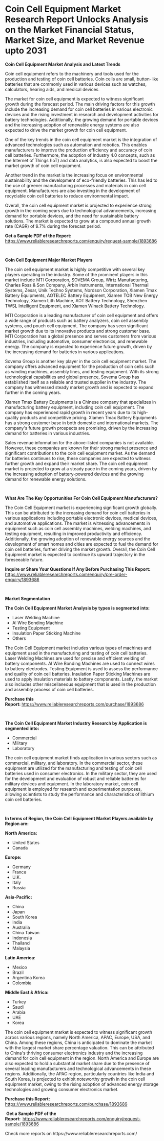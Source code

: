 <p><h1>Coin Cell Equipment Market Research Report Unlocks Analysis on the Market Financial Status, Market Size, and Market Revenue upto 2031</h1></p><p><strong>Coin Cell Equipment Market Analysis and Latest Trends</strong></p>
<p><p>Coin cell equipment refers to the machinery and tools used for the production and testing of coin cell batteries. Coin cells are small, button-like batteries that are commonly used in various devices such as watches, calculators, hearing aids, and medical devices.</p><p>The market for coin cell equipment is expected to witness significant growth during the forecast period. The main driving factors for this growth include the increasing demand for coin cell batteries in various electronic devices and the rising investment in research and development activities for battery technologies. Additionally, the growing demand for portable devices and the increasing adoption of renewable energy systems are also expected to drive the market growth for coin cell equipment.</p><p>One of the key trends in the coin cell equipment market is the integration of advanced technologies such as automation and robotics. This enables manufacturers to improve the production efficiency and accuracy of coin cell batteries. Furthermore, the adoption of Industry 4.0 concepts, such as the Internet of Things (IoT) and data analytics, is also expected to boost the market growth of coin cell equipment.</p><p>Another trend in the market is the increasing focus on environmental sustainability and the development of eco-friendly batteries. This has led to the use of greener manufacturing processes and materials in coin cell equipment. Manufacturers are also investing in the development of recyclable coin cell batteries to reduce environmental impact.</p><p>Overall, the coin cell equipment market is projected to experience strong growth in the coming years due to technological advancements, increasing demand for portable devices, and the need for sustainable battery solutions. The market is expected to grow at a compound annual growth rate (CAGR) of 9.7% during the forecast period.</p></p>
<p><strong>Get a Sample PDF of the Report:&nbsp;</strong> <a href="https://www.reliableresearchreports.com/enquiry/request-sample/1893686">https://www.reliableresearchreports.com/enquiry/request-sample/1893686</a></p>
<p>&nbsp;</p>
<p><strong>Coin Cell Equipment Major Market Players</strong></p>
<p><p>The coin cell equipment market is highly competitive with several key players operating in the industry. Some of the prominent players in this market include MTI Corporation, SOVEMA Group, Wirtz Manufacturing, Charles Ross & Son Company, Arbin Instruments, International Thermal Systems, Zesar, Unik Techno Systems, Nordson Corporation, Xiamen Tmax Battery Equipments, AOTELEC Battery Equipment, Xiamen TOB New Energy Technology, Xiamen Lith Machine, AOT Battery Technology, Shenzhen TWSL Intelligent Equipment, and Xiamen Winack Battery Technology.</p><p>MTI Corporation is a leading manufacturer of coin cell equipment and offers a wide range of products such as battery analyzers, coin cell assembly systems, and pouch cell equipment. The company has seen significant market growth due to its innovative products and strong customer base. MTI Corporation has a global presence and serves customers from various industries, including automotive, consumer electronics, and renewable energy. The company is expected to experience future growth, driven by the increasing demand for batteries in various applications.</p><p>Sovema Group is another key player in the coin cell equipment market. The company offers advanced equipment for the production of coin cells such as winding machines, assembly lines, and testing equipment. With its strong technological capabilities and global presence, Sovema Group has established itself as a reliable and trusted supplier in the industry. The company has witnessed steady market growth and is expected to expand further in the coming years.</p><p>Xiamen Tmax Battery Equipments is a Chinese company that specializes in manufacturing battery equipment, including coin cell equipment. The company has experienced rapid growth in recent years due to its high-quality products and competitive pricing. Xiamen Tmax Battery Equipments has a strong customer base in both domestic and international markets. The company's future growth prospects are promising, driven by the increasing demand for batteries in various industries.</p><p>Sales revenue information for the above-listed companies is not available. However, these companies are known for their strong market presence and significant contributions to the coin cell equipment market. As the demand for batteries continues to rise, these companies are expected to witness further growth and expand their market share. The coin cell equipment market is projected to grow at a steady pace in the coming years, driven by the increasing adoption of battery-powered devices and the growing demand for renewable energy solutions.</p></p>
<p>&nbsp;</p>
<p><strong>What Are The Key Opportunities For Coin Cell Equipment Manufacturers?</strong></p>
<p><p>The Coin Cell Equipment market is experiencing significant growth globally. This can be attributed to the increasing demand for coin cell batteries in various applications including portable electronic devices, medical devices, and automotive applications. The market is witnessing advancements in equipment such as coin cell assembly machines, welding machines, and testing equipment, resulting in improved productivity and efficiency. Additionally, the growing adoption of renewable energy sources and the development of smart homes and cities are expected to fuel the demand for coin cell batteries, further driving the market growth. Overall, the Coin Cell Equipment market is expected to continue its upward trajectory in the foreseeable future.</p></p>
<p><strong>Inquire or Share Your Questions If Any Before Purchasing This Report:</strong> <a href="https://www.reliableresearchreports.com/enquiry/pre-order-enquiry/1893686">https://www.reliableresearchreports.com/enquiry/pre-order-enquiry/1893686</a></p>
<p>&nbsp;</p>
<p><strong>Market Segmentation</strong></p>
<p><strong>The Coin Cell Equipment Market Analysis by types is segmented into:</strong></p>
<p><ul><li>Laser Welding Machine</li><li>Al Wire Bonding Machine</li><li>Testing Equipment</li><li>Insulation Paper Sticking Machine</li><li>Others</li></ul></p>
<p><p>The Coin Cell Equipment market includes various types of machines and equipment used in the manufacturing and testing of coin cell batteries. Laser Welding Machines are used for precise and efficient welding of battery components. Al Wire Bonding Machines are used to connect wires to battery electrodes. Testing Equipment is used to assess the performance and quality of coin cell batteries. Insulation Paper Sticking Machines are used to apply insulation materials to battery components. Lastly, the market also includes other miscellaneous equipment that is used in the production and assembly process of coin cell batteries.</p></p>
<p><strong>Purchase this Report:&nbsp;</strong><a href="https://www.reliableresearchreports.com/purchase/1893686">https://www.reliableresearchreports.com/purchase/1893686</a></p>
<p>&nbsp;</p>
<p><strong>The Coin Cell Equipment Market Industry Research by Application is segmented into:</strong></p>
<p><ul><li>Commercial</li><li>Military</li><li>Laboratory</li></ul></p>
<p><p>The coin cell equipment market finds application in various sectors such as commercial, military, and laboratory. In the commercial sector, these equipment are utilized for the manufacturing and testing of coin cell batteries used in consumer electronics. In the military sector, they are used for the development and evaluation of robust and reliable batteries for military devices and equipment. In the laboratory market, coin cell equipment is employed for research and experimentation purposes, allowing scientists to study the performance and characteristics of lithium coin cell batteries.</p></p>
<p>&nbsp;</p>
<p><strong>In terms of Region, the Coin Cell Equipment Market Players available by Region are:</strong></p>
<p>
    <p> <strong> North America: </strong>
        <ul>
            <li>United States</li>
            <li>Canada</li>
        </ul>
        </p> 
    <p> <strong> Europe: </strong>
        <ul>
            <li>Germany</li>
            <li>France</li>
            <li>U.K.</li>
            <li>Italy</li>
            <li>Russia</li>
        </ul>
        </p> 
    <p> <strong> Asia-Pacific: </strong>
        <ul>
            <li>China</li>
            <li>Japan</li>
            <li>South Korea</li>
            <li>India</li>
            <li>Australia</li>
            <li>China Taiwan</li>
            <li>Indonesia</li>
            <li>Thailand</li>
            <li>Malaysia</li>
        </ul>
        </p> 
    <p> <strong> Latin America: </strong>
        <ul>
            <li>Mexico</li>
            <li>Brazil</li>
            <li>Argentina Korea</li>
            <li>Colombia</li>
        </ul>
        </p> 
    <p> <strong> Middle East & Africa: </strong>
        <ul>
            <li>Turkey</li>
            <li>Saudi</li>
            <li>Arabia</li>
            <li>UAE</li>
            <li>Korea</li>
        </ul>
    </p>
    </p>
<p><p>The coin cell equipment market is expected to witness significant growth across various regions, namely North America, APAC, Europe, USA, and China. Among these regions, China is anticipated to dominate the market with the largest market share percentage valuation. This can be attributed to China's thriving consumer electronics industry and the increasing demand for coin cell equipment in the region. North America and Europe are also expected to hold a substantial market share due to the presence of several leading manufacturers and technological advancements in these regions. Additionally, the APAC region, particularly countries like India and South Korea, is projected to exhibit noteworthy growth in the coin cell equipment market, owing to the rising adoption of advanced energy storage technologies and growing consumer electronics market.</p></p>
<p><strong>Purchase this Report: </strong><a href="https://www.reliableresearchreports.com/purchase/1893686">https://www.reliableresearchreports.com/purchase/1893686</a></p>
<p>&nbsp;<strong>Get a Sample PDF of the Report:&nbsp;&nbsp;</strong><a href="https://www.reliableresearchreports.com/enquiry/request-sample/1893686">https://www.reliableresearchreports.com/enquiry/request-sample/1893686</a></p>
<p><strong></strong></p>
<p>Check more reports on https://www.reliableresearchreports.com/</p>